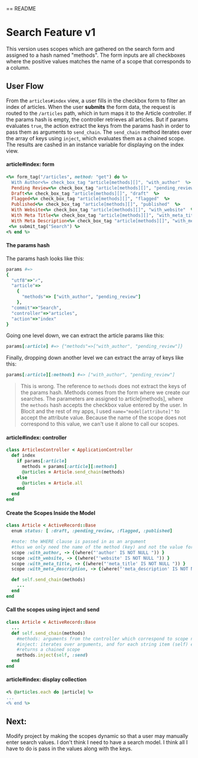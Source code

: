 == README

# Search Feature v1
This version uses scopes which are gathered on the search form and assigned to a hash named "methods". The form inputs are all checkboxes where the positive values matches the name of a scope that corresponds to a column.

## User Flow
From the `articles#index` view, a user fills in the checkbox form to filter an index of articles. When the user **submits** the form data, the request is routed to the `/articles` path, which in turn maps it to the Article controller. If the params hash is empty, the controller retrieves all articles. But if params evaluates `true`, the action extract the keys from the params hash in order to pass them as arguments to `send_chain`. The `send_chain` method iterates over the array of keys using `inject`, which evaluates them as a chained scope. The results are cashed in an instance variable for displaying on the index view.

#### article#index: form

```rb
<%= form_tag("/articles", method: "get") do %>
  With Author<%= check_box_tag "article[methods][]", "with_author"  %>
  Pending Review<%= check_box_tag "article[methods][]", "pending_review"  %>
  Draft<%= check_box_tag "article[methods][]", "draft"  %>
  Flagged<%= check_box_tag "article[methods][]", "flagged"  %>
  Published<%= check_box_tag "article[methods][]", "published"  %>
  With Website<%= check_box_tag "article[methods][]", "with_website"  %>
  With Meta Title<%= check_box_tag "article[methods][]", "with_meta_title"  %>
  With Meta Description<%= check_box_tag "article[methods][]", "with_meta_description"  %>
 <%= submit_tag("Search") %>
<% end %>
```

#### The params hash
The params hash looks like this:
```rb
params #=>
{
  "utf8"=>"✓",
  "article"=>
    {
      "methods"=> ["with_author", "pending_review"]
    },
  "commit"=>"Search",
  "controller"=>"articles",
  "action"=>"index"
}
```

Going one level down, we can extract the article params like this:
```rb
params[:article] #=> {"methods"=>["with_author", "pending_review"]}
```

Finally, dropping down another level we can extract the array of keys like this:
```rb
params[:article][:methods] #=> ["with_author", "pending_review"]
```
>This is wrong. The reference to `methods` does not extract the keys of the params hash. Methods comes from the form where we create our searches. The parameters are assigned to article[methods], where the `methods` hash accepts the checkbox value entered by the user.
>In Blocit and the rest of my apps, I used `name="model[attribute]"` to accept the attribute value. Because the name of the scope does not correspond to this value, we can't use it alone to call our scopes.
#### article#index: controller
```rb
class ArticlesController < ApplicationController
  def index
    if params[:article]
      methods = params[:article][:methods]
      @articles = Article.send_chain(methods)
    else
      @articles = Article.all
    end
  end
end
```

#### Create the Scopes Inside the Model
```rb
class Article < ActiveRecord::Base
  enum status: [ :draft, :pending_review, :flagged, :published]

  #note: the WHERE clause is passed in as an argument
  #thus we only need the name of the method (key) and not the value for the second method below
  scope :with_author, -> {(where("'author' IS NOT NULL ")) }
  scope :with_website, -> {(where("'website' IS NOT NULL ")) }
  scope :with_meta_title, -> {(where("'meta_title' IS NOT NULL ")) }
  scope :with_meta_description, -> {(where("'meta_description' IS NOT NULL ")) }

  def self.send_chain(methods)
    ...
  end
end
```
#### Call the scopes using inject and send
```rb
class Article < ActiveRecord::Base
  ...
  def self.send_chain(methods)
    #methods: arguments from the controller which correspond to scope names
    #inject: iterates over arguments, and for each string item (self) evaluate using send
    #returns a chained scope
    methods.inject(self, :send)
  end
end
```

#### article#index: display collection

```rb
<% @articles.each do |article| %>
...
<% end %>
```

## Next:
Modify project by making the scopes dynamic so that a user may manually enter search values. I don't think I need to have a search model. I think all I have to do is pass in the values along with the keys.

